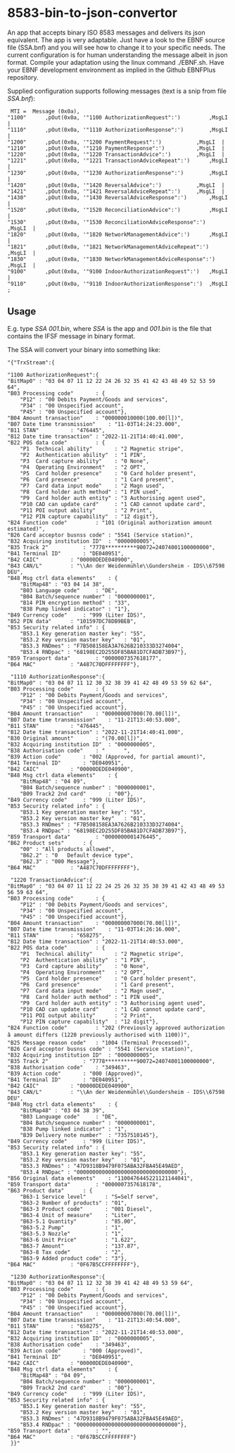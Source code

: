 # 8583-bin-to-json-convertor
An app that accepts binary ISO 8583 messages and delivers its json equivalent.
The app is very adaptable. Just have a look to the EBNF source file (SSA.bnf) and you will see how to change it to your specific needs.
The current configuration is for human understanding the message albeit in json format.
Compile your adaptation using the linux command ./EBNF.sh. Have your EBNF development environment as implied in the Github EBNFPlus repository.

Supplied configuration supports following messages (text is a snip from file *SSA.bnf*):

     MTI = 	Message (0x0a),
	"1100"		,pOut(0x0a, '"1100 AuthorizationRequest":') 		,MsgLI	|
	"1110"		,pOut(0x0a, '"1110 AuthorizationResponse":')		,MsgLI	|
	"1200"		,pOut(0x0a, '"1200 PaymentRequest":')			,MsgLI	|
	"1210"		,pOut(0x0a, '"1210 PaymentResponse":')			,MsgLI	|
	"1220"		,pOut(0x0a, '"1220 TransactionAdvice":')		,MsgLI	|
	"1221"		,pOut(0x0a, '"1221 TransactionAdviceRepeat":')		,MsgLI	|
	"1230"		,pOut(0x0a, '"1230 AuthorizationResponse":')		,MsgLI	|
	"1420"		,pOut(0x0a, '"1420 ReversalAdvice":')			,MsgLI	|
	"1421"		,pOut(0x0a, '"1421 ReversalAdviceRepeat":')		,MsgLI	|
	"1430"		,pOut(0x0a, '"1430 ReversalAdviceResponse":') 		,MsgLI	|
	"1520"		,pOut(0x0a, '"1520 ReconciliationAdvice":') 		,MsgLI	|
	"1530"		,pOut(0x0a, '"1530 ReconciliationAdviceResponse":') 	,MsgLI	|
	"1820"		,pOut(0x0a, '"1820 NetworkManagementAdvice":')		,MsgLI	|
	"1821"		,pOut(0x0a, '"1821 NetworkManagementAdviceRepeat":')	,MsgLI	|
	"1830"		,pOut(0x0a, '"1830 NetworkManagementAdviceResponse":')	,MsgLI	|
	"9100"		,pOut(0x0a, '"9100 IndoorAuthorizationRequest":') 	,MsgLI	|
	"9110"		,pOut(0x0a, '"9110 IndoorAuthorizationResponse":')	,MsgLI	;
 
## Usage
E.g. type *SSA 001.bin*, where *SSA* is the app and *001.bin* is the file that contains the IFSF message in binary format.

The SSA will convert your binary into something like:

    "{"TrxStream":{
    
    "1100 AuthorizationRequest":{
	"BitMap0" : "03 04 07 11 12 22 24 26 32 35 41 42 43 48 49 52 53 59 64",
	"B03 Processing code"		: {
		"P12" : "00 Debits Payment/Goods and services",
		"P34" : "00 Unspecified account",
		"P45" : "00 Unspecified account"},
	"B04 Amount transaction"	: "000000010000(100.00[l])",
	"B07 Date time transmission"	: "11-03T14:24:23.000",
	"B11 STAN"			: "476445",
	"B12 Date time transaction"	: "2022-11-21T14:40:41.000",
	"B22 POS data code" 		: {
		"P1  Technical ability"       : "2 Magnetic stripe",
		"P2  Authentication ability"  : "1 PIN",
		"P3  Card capture ability"    : "0 None",
		"P4  Operating Environment"   : "2 OPT",
		"P5  Card holder presence"    : "0 Card holder present",
		"P6  Card presence"           : "1 Card present",
		"P7  Card data input mode"    : "2 Magn used",
		"P8  Card holder auth method" : "1 PIN used",
		"P9  Card holder auth entity" : "3 Authorising agent used",
		"P10 CAD can update card"     : "1 CAD cannot update card",
		"P11 POI output ability"      : "2 Print",
		"P12 PIN capture capability"  : "12 digit"},
	"B24 Function code" 		: "101 (Original authorization amount estimated)",
	"B26 Card acceptor busnss code" : "5541 (Service station)",
	"B32 Acquiring institution ID"	: "0000000005",
	"B35 Track 2"			: "7778**********90072=24074001100000000",
	"B41 Terminal ID"		: "DE040951",
	"B42 CAIC"			: "00000DEDE040900",
	"B43 CAN/L"			: "\\An der Weidenmühle\\Gundersheim - IDS\\67598        DEU",
	"B48 Msg ctrl data elements"	: {
		"BitMap48" : "03 04 14 38",
		"B03 Language code"		: "DE",
		"B04 Batch/sequence number"	: "0000000001",
		"B14 PIN encryption method"	: "33",
		"B38 Pump linked indicator"	: "1"},
	"B49 Currency code"		: "999 (Liter IDS)",
	"B52 PIN data"		: "101597DC78DB9BEB",
	"B53 Security related info"	: {
		"B53.1 Key generation master key": "55",
		"B53.2 Key version master key"   : "01",
		"B53.3 RNDmes" : "F7B508158EA3A7626B210333D3274004",
		"B53.4 RNDpac" : "68198EC2D255DF85BA81D7CFADB73B97"},
	"B59 Transport data"		: "0000007357618177",
	"B64 MAC"			: "A487C70DFFFFFFFF"},

     "1110 AuthorizationResponse":{
	"BitMap0" : "03 04 07 11 12 30 32 38 39 41 42 48 49 53 59 62 64",
	"B03 Processing code"		: {
		"P12" : "00 Debits Payment/Goods and services",
		"P34" : "00 Unspecified account",
		"P45" : "00 Unspecified account"},
	"B04 Amount transaction"	: "000000007000(70.00[l])",
	"B07 Date time transmission"	: "11-21T13:40:53.000",
	"B11 STAN"			: "476445",
	"B12 Date time transaction"	: "2022-11-21T14:40:41.000",
	"B30 Original amount"		: "(70.00[l])",
	"B32 Acquiring institution ID"	: "0000000005",
	"B38 Authorisation code"	: "      ",
	"B39 Action code"		: "002 (Approved, for partial amount)",
	"B41 Terminal ID"		: "DE040951",
	"B42 CAIC"			: "00000DEDE040900",
	"B48 Msg ctrl data elements"	: {
		"BitMap48" : "04 09",
		"B04 Batch/sequence number"	: "0000000001",
		"B09 Track2 2nd card"		: "00"},
	"B49 Currency code"		: "999 (Liter IDS)",
	"B53 Security related info"	: {
		"B53.1 Key generation master key": "55",
		"B53.2 Key version master key"   : "01",
		"B53.3 RNDmes" : "F7B508158EA3A7626B210333D3274004",
		"B53.4 RNDpac" : "68198EC2D255DF85BA81D7CFADB73B97"},
	"B59 Transport data"		: "0000000001476445",
	"B62 Product sets"		: {
		"00" : "All products allowed",
		"B62.2" : "0   Default device type",
		"B62.3" : "000 Message"},
	"B64 MAC"			: "A487C70DFFFFFFFF"},

     "1220 TransactionAdvice":{
	"BitMap0" : "03 04 07 11 12 22 24 25 26 32 35 38 39 41 42 43 48 49 53 56 59 63 64",
	"B03 Processing code"		: {
		"P12" : "00 Debits Payment/Goods and services",
		"P34" : "00 Unspecified account",
		"P45" : "00 Unspecified account"},
	"B04 Amount transaction"	: "000000007000(70.00[l])",
	"B07 Date time transmission"	: "11-03T14:26:16.000",
	"B11 STAN"			: "658275",
	"B12 Date time transaction"	: "2022-11-21T14:40:53.000",
	"B22 POS data code" 		: {
		"P1  Technical ability"       : "2 Magnetic stripe",
		"P2  Authentication ability"  : "1 PIN",
		"P3  Card capture ability"    : "0 None",
		"P4  Operating Environment"   : "2 OPT",
		"P5  Card holder presence"    : "0 Card holder present",
		"P6  Card presence"           : "1 Card present",
		"P7  Card data input mode"    : "2 Magn used",
		"P8  Card holder auth method" : "1 PIN used",
		"P9  Card holder auth entity" : "3 Authorising agent used",
		"P10 CAD can update card"     : "1 CAD cannot update card",
		"P11 POI output ability"      : "2 Print",
		"P12 PIN capture capability"  : "12 digit"},
	"B24 Function code" 		: "202 (Previously approved authorization â amount differs (1220 previously authorised with 1100))",
	"B25 Message reason code"	: "1004 (Terminal Processed)",
	"B26 Card acceptor busnss code" : "5541 (Service station)",
	"B32 Acquiring institution ID"	: "0000000005",
	"B35 Track 2"			: "7778**********90072=24074001100000000",
	"B38 Authorisation code"	: "349463",
	"B39 Action code"		: "000 (Approved)",
	"B41 Terminal ID"		: "DE040951",
	"B42 CAIC"			: "00000DEDE040900",
	"B43 CAN/L"			: "\\An der Weidenmühle\\Gundersheim - IDS\\67598        DEU",
	"B48 Msg ctrl data elements"	: {
		"BitMap48" : "03 04 38 39",
		"B03 Language code"		: "DE",
		"B04 Batch/sequence number"	: "0000000001",
		"B38 Pump linked indicator"	: "1",
		"B39 Delivery note number"	: "7357510145"},
	"B49 Currency code"		: "999 (Liter IDS)",
	"B53 Security related info"	: {
		"B53.1 Key generation master key": "55",
		"B53.2 Key version master key"   : "01",
		"B53.3 RNDmes" : "47D9318B9479F075ABA32FBA45E49AED",
		"B53.4 RNDpac" : "00000000000000000000000000000000"},
	"B56 Original data elements"	: "1100476445221121144041",
	"B59 Transport data"		: "0000007357618178",
	"B63 Product data"		: {
		"B63-1 Service level"      : "S=Self serve",
		"B63-2 Number of products" : "01",
		"B63-3 Product code"       : "001 Diesel",
		"B63-4 Unit of measure"    : "Liter",
		"B63-5.1 Quantity"         : "85.00",
		"B63-5.2 Pump"             : "1",
		"B63-5.3 Nozzle"           : "1",
		"B63-6 Unit Price"         : "1.622",
		"B63-7 Amount"             : "137.87",
		"B63-8 Tax code"           : "2",
		"B63-9 Added product code" : "3"},
	"B64 MAC"			: "0F67B5CCFFFFFFFF"},

     "1230 AuthorizationResponse":{
	"BitMap0" : "03 04 07 11 12 32 38 39 41 42 48 49 53 59 64",
	"B03 Processing code"		: {
		"P12" : "00 Debits Payment/Goods and services",
		"P34" : "00 Unspecified account",
		"P45" : "00 Unspecified account"},
	"B04 Amount transaction"	: "000000007000(70.00[l])",
	"B07 Date time transmission"	: "11-21T13:40:54.000",
	"B11 STAN"			: "658275",
	"B12 Date time transaction"	: "2022-11-21T14:40:53.000",
	"B32 Acquiring institution ID"	: "0000000005",
	"B38 Authorisation code"	: "349463",
	"B39 Action code"		: "000 (Approved)",
	"B41 Terminal ID"		: "DE040951",
	"B42 CAIC"			: "00000DEDE040900",
	"B48 Msg ctrl data elements"	: {
		"BitMap48" : "04 09",
		"B04 Batch/sequence number"	: "0000000001",
		"B09 Track2 2nd card"		: "00"},
	"B49 Currency code"		: "999 (Liter IDS)",
	"B53 Security related info"	: {
		"B53.1 Key generation master key": "55",
		"B53.2 Key version master key"   : "01",
		"B53.3 RNDmes" : "47D9318B9479F075ABA32FBA45E49AED",
		"B53.4 RNDpac" : "00000000000000000000000000000000"},
	"B59 Transport data"		: "",
	"B64 MAC"			: "0F67B5CCFFFFFFFF"}
     }}"

